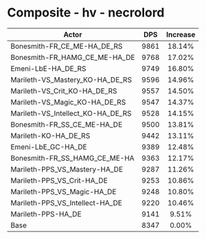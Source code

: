 # Composite - hv - necrolord
| Actor | DPS | Increase |
|---|:---:|:---:|
|Bonesmith-FR_CE_ME-HA_DE_RS|9861|18.14%|
|Bonesmith-FR_HAMG_CE_ME-HA_DE|9768|17.02%|
|Emeni-LbE-HA_DE_RS|9749|16.80%|
|Marileth-VS_Mastery_KO-HA_DE_RS|9596|14.96%|
|Marileth-VS_Crit_KO-HA_DE_RS|9557|14.50%|
|Marileth-VS_Magic_KO-HA_DE_RS|9547|14.37%|
|Marileth-VS_Intellect_KO-HA_DE_RS|9528|14.15%|
|Bonesmith-FR_SS_CE_ME-HA_DE|9500|13.81%|
|Marileth-KO-HA_DE_RS|9442|13.11%|
|Emeni-LbE_GC-HA_DE|9389|12.48%|
|Bonesmith-FR_SS_HAMG_CE_ME-HA|9363|12.17%|
|Marileth-PPS_VS_Mastery-HA_DE|9287|11.26%|
|Marileth-PPS_VS_Crit-HA_DE|9253|10.86%|
|Marileth-PPS_VS_Magic-HA_DE|9248|10.80%|
|Marileth-PPS_VS_Intellect-HA_DE|9220|10.46%|
|Marileth-PPS-HA_DE|9141|9.51%|
|Base|8347|0.00%|
